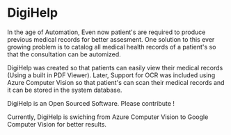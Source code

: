 # DigiHelp

In the age of Automation, Even now patient's are required to produce previous medical records for better assesment. One solution to this ever growing problem is to catalog all medical health records of a patient's so that the consultation can be automized.

DigiHelp was created so that patients can easily view their medical records (Using a built in PDF Viewer). Later, Support for OCR was included using Azure Computer Vision so that patient's can scan their medical records and it can be stored in the system database. 

DigiHelp is an Open Sourced Software. Please contribute !

Currently, DigiHelp is swiching from Azure Computer Vision to Google Computer Vision for better results.
